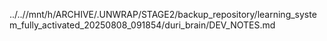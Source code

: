 ../..//mnt/h/ARCHIVE/.UNWRAP/STAGE2/backup_repository/learning_system_fully_activated_20250808_091854/duri_brain/DEV_NOTES.md
